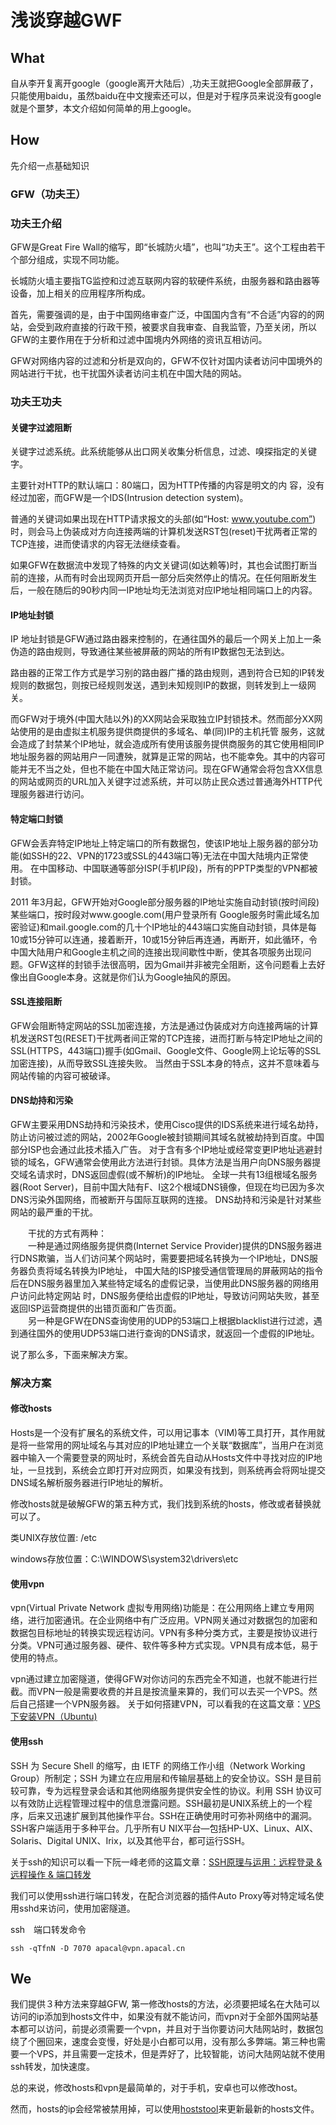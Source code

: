 # 浅谈穿越GWF

## What

自从李开复离开google（google离开大陆后）,功夫王就把Google全部屏蔽了， 只能使用baidu，虽然baidu在中文搜索还可以，但是对于程序员来说没有google就是个噩梦，本文介绍如何简单的用上google。
　　


## How

先介绍一点基础知识
### GFW（功夫王）

### 功夫王介绍

GFW是Great Fire Wall的缩写，即“长城防火墙”，也叫“功夫王”。这个工程由若干个部分组成，实现不同功能。  

长城防火墙主要指TG监控和过滤互联网内容的软硬件系统，由服务器和路由器等设备，加上相关的应用程序所构成。   

首先，需要强调的是，由于中国网络审查广泛，中国国内含有“不合适”内容的的网站，会受到政府直接的行政干预，被要求自我审查、自我监管，乃至关闭，所以GFW的主要作用在于分析和过滤中国境内外网络的资讯互相访问。   

GFW对网络内容的过滤和分析是双向的，GFW不仅针对国内读者访问中国境外的网站进行干扰，也干扰国外读者访问主机在中国大陆的网站。    

### 功夫王功夫

#### 关键字过滤阻断

关键字过滤系统。此系统能够从出口网关收集分析信息，过滤、嗅探指定的关键字。   

主要针对HTTP的默认端口：80端口，因为HTTP传播的内容是明文的内 容，没有经过加密，而GFW是一个IDS(Intrusion detection system)。   

普通的关键词如果出现在HTTP请求报文的头部(如“Host: www.youtube.com”)时，则会马上伪装成对方向连接两端的计算机发送RST包(reset)干扰两者正常的TCP连接，进而使请求的内容无法继续查看。  

如果GFW在数据流中发现了特殊的内文关键词(如达赖等)时，其也会试图打断当前的连接，从而有时会出现网页开启一部分后突然停止的情况。在任何阻断发生后，一般在随后的90秒内同一IP地址均无法浏览对应IP地址相同端口上的内容。   

#### IP地址封锁

IP 地址封锁是GFW通过路由器来控制的，在通往国外的最后一个网关上加上一条伪造的路由规则，导致通往某些被屏蔽的网站的所有IP数据包无法到达。  

路由器的正常工作方式是学习别的路由器广播的路由规则，遇到符合已知的IP转发规则的数据包，则按已经规则发送，遇到未知规则IP的数据，则转发到上一级网关。   

而GFW对于境外(中国大陆以外)的XX网站会采取独立IP封锁技术。然而部分XX网站使用的是由虚拟主机服务提供商提供的多域名、单(同)IP的主机托管 服务，这就会造成了封禁某个IP地址，就会造成所有使用该服务提供商服务的其它使用相同IP地址服务器的网站用户一同遭殃，就算是正常的网站，也不能幸免。其中的内容可能并无不当之处，但也不能在中国大陆正常访问。现在GFW通常会将包含XX信息的网站或网页的URL加入关键字过滤系统，并可以防止民众透过普通海外HTTP代理服务器进行访问。

#### 特定端口封锁

GFW会丢弃特定IP地址上特定端口的所有数据包，使该IP地址上服务器的部分功能(如SSH的22、VPN的1723或SSL的443端口等)无法在中国大陆境内正常使用。 在中国移动、中国联通等部分ISP(手机IP段)，所有的PPTP类型的VPN都被封锁。    

2011 年3月起，GFW开始对Google部分服务器的IP地址实施自动封锁(按时间段)某些端口，按时段对www.google.com(用户登录所有 Google服务时需此域名加密验证)和mail.google.com的几十个IP地址的443端口实施自动封锁，具体是每10或15分钟可以连通，接着断开，10或15分钟后再连通，再断开，如此循环，令中国大陆用户和Google主机之间的连接出现间歇性中断，使其各项服务出现问题。GFW这样的封锁手法很高明，因为Gmail并非被完全阻断，这令问题看上去好像出自Google本身。这就是你们认为Google抽风的原因。  

#### SSL连接阻断

GFW会阻断特定网站的SSL加密连接，方法是通过伪装成对方向连接两端的计算机发送RST包(RESET)干扰两者间正常的TCP连接，进而打断与特定IP地址之间的SSL(HTTPS，443端口)握手(如Gmail、Google文件、Google网上论坛等的SSL加密连接)，从而导致SSL连接失败。 当然由于SSL本身的特点，这并不意味着与网站传输的内容可被破译。    

#### DNS劫持和污染

GFW主要采用DNS劫持和污染技术，使用Cisco提供的IDS系统来进行域名劫持，防止访问被过滤的网站，2002年Google被封锁期间其域名就被劫持到百度。中国部分ISP也会通过此技术插入广告。 对于含有多个IP地址或经常变更IP地址逃避封锁的域名，GFW通常会使用此方法进行封锁。具体方法是当用户向DNS服务器提交域名请求时，DNS返回虚假(或不解析)的IP地址。 全球一共有13组根域名服务器(Root Server)，目前中国大陆有F、I这2个根域DNS镜像，但现在均已因为多次DNS污染外国网络，而被断开与国际互联网的连接。 DNS劫持和污染是针对某些网站的最严重的干扰。  

　　干扰的方式有两种：  
　　一种是通过网络服务提供商(Internet Service Provider)提供的DNS服务器进行DNS欺骗，当人们访问某个网站时，需要要把域名转换为一个IP地址，DNS服务器负责将域名转换为IP地址， 中国大陆的ISP接受通信管理局的屏蔽网站的指令后在DNS服务器里加入某些特定域名的虚假记录，当使用此DNS服务器的网络用户访问此特定网站 时，DNS服务便给出虚假的IP地址，导致访问网站失败，甚至返回ISP运营商提供的出错页面和广告页面。  
　　另一种是GFW在DNS查询使用的UDP的53端口上根据blacklist进行过滤，遇到通往国外的使用UDP53端口进行查询的DNS请求，就返回一个虚假的IP地址。  

说了那么多，下面来解决方案。
### 解决方案

#### 修改hosts
Hosts是一个没有扩展名的系统文件，可以用记事本（VIM)等工具打开，其作用就是将一些常用的网址域名与其对应的IP地址建立一个关联“数据库”，当用户在浏览器中输入一个需要登录的网址时，系统会首先自动从Hosts文件中寻找对应的IP地址，一旦找到，系统会立即打开对应网页，如果没有找到，则系统再会将网址提交DNS域名解析服务器进行IP地址的解析。   

修改hosts就是破解GFW的第五种方式，我们找到系统的hosts，修改或者替换就可以了。   

类UNIX存放位置:  /etc   

windows存放位置：C:\WINDOWS\system32\drivers\etc   




#### 使用vpn

vpn(Virtual Private Network 虚拟专用网络)功能是：在公用网络上建立专用网络，进行加密通讯。在企业网络中有广泛应用。VPN网关通过对数据包的加密和数据包目标地址的转换实现远程访问。VPN有多种分类方式，主要是按协议进行分类。VPN可通过服务器、硬件、软件等多种方式实现。VPN具有成本低，易于使用的特点。   

vpn通过建立加密隧道，使得GFW对你访问的东西完全不知道，也就不能进行拦截。而VPN一般是需要收费的并且是按流量来算的，我们可以去买一个VPS。然后自己搭建一个VPN服务器。
关于如何搭建VPN，可以看我的在这篇文章：[VPS下安装VPN（Ubuntu)](apacal.cn/article/50.html)

#### 使用ssh

SSH 为 Secure Shell 的缩写，由 IETF 的网络工作小组（Network Working Group）所制定；SSH 为建立在应用层和传输层基础上的安全协议。SSH 是目前较可靠，专为远程登录会话和其他网络服务提供安全性的协议。利用 SSH 协议可以有效防止远程管理过程中的信息泄露问题。SSH最初是UNIX系统上的一个程序，后来又迅速扩展到其他操作平台。SSH在正确使用时可弥补网络中的漏洞。SSH客户端适用于多种平台。几乎所有U NIX平台—包括HP-UX、Linux、AIX、Solaris、Digital UNIX、Irix，以及其他平台，都可运行SSH。  

关于ssh的知识可以看一下阮一峰老师的这篇文章：[SSH原理与运用：远程登录 & 远程操作 & 端口转发](apacal.cn/article/64.html)

我们可以使用ssh进行端口转发，在配合浏览器的插件Auto Proxy等对特定域名使用sshd来访问，使用加密隧道。

ssh　端口转发命令
```
ssh -qTfnN -D 7070 apacal@vpn.apacal.cn
```

## We

我们提供３种方法来穿越GFW, 第一修改hosts的方法，必须要把域名在大陆可以访问的ip添加到hosts文件中，如果没有就不能访问，而vpn对于全部外国网站基本都可以访问，前提必须需要一个vpn，并且对于当你要访问大陆网站时，数据包绕了个圈回来，速度会变慢，好处是小白都可以用，没有那么多弊端。第三种也需要一个VPS，并且需要一定技术，但是弄好了，比较智能，访问大陆网站就不使用ssh转发，加快速度。  

总的来说，修改hosts和vpn是最简单的，对于手机，安卓也可以修改host。   

然而，hosts的ip会经常被禁用掉，可以使用[hoststool](https://github.com/huhamhire/huhamhire-hosts/)来更新最新的hosts文件。
  
